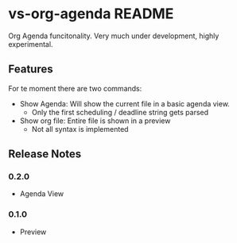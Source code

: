 # vs-org-agenda README

Org Agenda funcitonality. Very much under development, highly experimental.

## Features

For te moment there are two commands:
- Show Agenda: Will show the current file in a basic agenda view.
    - Only the first scheduling / deadline string gets parsed
- Show org file: Entire file is shown in a preview
    - Not all syntax is implemented

## Release Notes

### 0.2.0 
- Agenda View

### 0.1.0 
- Preview